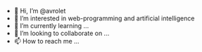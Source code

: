 - 👋 Hi, I’m @avrolet
- 👀 I’m interested in web-programming and artificial intelligence
- 🌱 I’m currently learning ...
- 💞️ I’m looking to collaborate on ...
- 📫 How to reach me ...

<!---
avrolet/avrolet is a ✨ special ✨ repository because its `README.md` (this file) appears on your GitHub profile.
You can click the Preview link to take a look at your changes.
--->
